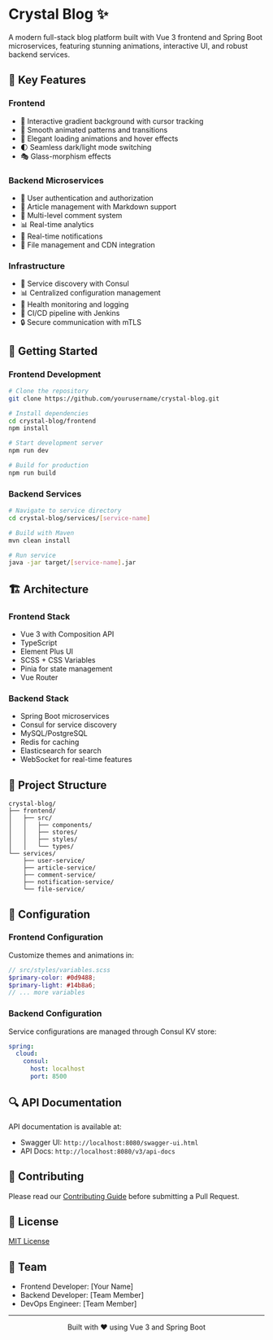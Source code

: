 # Crystal Blog ✨

A modern full-stack blog platform built with Vue 3 frontend and Spring Boot microservices, featuring stunning animations, interactive UI, and robust backend services.

## 🌟 Key Features

### Frontend
- 🎨 Interactive gradient background with cursor tracking
- 🌊 Smooth animated patterns and transitions
- 💫 Elegant loading animations and hover effects
- 🌓 Seamless dark/light mode switching
- 🎭 Glass-morphism effects

### Backend Microservices
- 👤 User authentication and authorization
- 📝 Article management with Markdown support
- 💬 Multi-level comment system
- 📊 Real-time analytics
- 🔔 Real-time notifications
- 📁 File management and CDN integration

### Infrastructure
- 🔄 Service discovery with Consul
- 📊 Centralized configuration management
- 🏥 Health monitoring and logging
- 🚀 CI/CD pipeline with Jenkins
- 🔒 Secure communication with mTLS

## 🚀 Getting Started

### Frontend Development
```bash
# Clone the repository
git clone https://github.com/yourusername/crystal-blog.git

# Install dependencies
cd crystal-blog/frontend
npm install

# Start development server
npm run dev

# Build for production
npm run build
```

### Backend Services
```bash
# Navigate to service directory
cd crystal-blog/services/[service-name]

# Build with Maven
mvn clean install

# Run service
java -jar target/[service-name].jar
```

## 🏗️ Architecture

### Frontend Stack
- Vue 3 with Composition API
- TypeScript
- Element Plus UI
- SCSS + CSS Variables
- Pinia for state management
- Vue Router

### Backend Stack
- Spring Boot microservices
- Consul for service discovery
- MySQL/PostgreSQL
- Redis for caching
- Elasticsearch for search
- WebSocket for real-time features

## 📁 Project Structure

```text
crystal-blog/
├── frontend/
│   ├── src/
│   │   ├── components/
│   │   ├── stores/
│   │   ├── styles/
│   │   └── types/
└── services/
    ├── user-service/
    ├── article-service/
    ├── comment-service/
    ├── notification-service/
    └── file-service/
```

## 🔧 Configuration

### Frontend Configuration
Customize themes and animations in:
```scss
// src/styles/variables.scss
$primary-color: #0d9488;
$primary-light: #14b8a6;
// ... more variables
```

### Backend Configuration
Service configurations are managed through Consul KV store:
```yaml
spring:
  cloud:
    consul:
      host: localhost
      port: 8500
```

## 🔍 API Documentation
API documentation is available at:
- Swagger UI: `http://localhost:8080/swagger-ui.html`
- API Docs: `http://localhost:8080/v3/api-docs`

## 🤝 Contributing

Please read our [Contributing Guide](CONTRIBUTING.md) before submitting a Pull Request.

## 📄 License

[MIT License](./LICENSE)

## 👥 Team

- Frontend Developer: [Your Name]
- Backend Developer: [Team Member]
- DevOps Engineer: [Team Member]

---

<p align="center">Built with ❤️ using Vue 3 and Spring Boot</p>